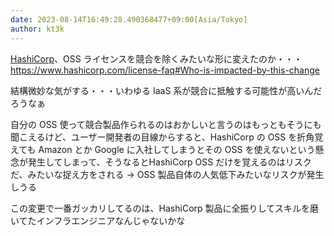 ```yaml
---
date: 2023-08-14T16:49:28.490368477+09:00[Asia/Tokyo]
author: kt3k
---
```

[HashiCorp](https://www.hashicorp.com/)、OSS ライセンスを競合を除くみたいな形に変えたのか・・・ https://www.hashicorp.com/license-faq#Who-is-impacted-by-this-change

結構微妙な気がする・・・いわゆる IaaS 系が競合に抵触する可能性が高いんだろうなぁ

自分の OSS 使って競合製品作られるのはおかしいと言うのはもっともそうにも聞こえるけど、ユーザー開発者の目線からすると、HashiCorp の OSS を折角覚えても Amazon とか Google に入社してしまうとその OSS を使えないという懸念が発生してしまって、そうなるとHashiCorp OSS だけを覚えるのはリスクだ、みたいな捉え方をされる -> OSS 製品自体の人気低下みたいなリスクが発生しうる

この変更で一番ガッカリしてるのは、HashiCorp 製品に全振りしてスキルを磨いてたインフラエンジニアなんじゃないかな
